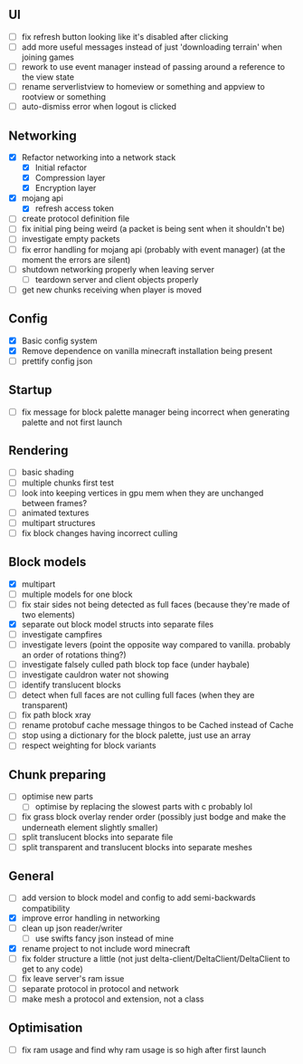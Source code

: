 ## UI

- [ ] fix refresh button looking like it's disabled after clicking
- [ ] add more useful messages instead of just 'downloading terrain' when joining games
- [ ] rework to use event manager instead of passing around a reference to the view state
- [ ] rename serverlistview to homeview or something and appview to rootview or something
- [ ] auto-dismiss error when logout is clicked

## Networking

- [x] Refactor networking into a network stack
  - [x] Initial refactor
  - [x] Compression layer
  - [x] Encryption layer
- [x] mojang api
  - [x] refresh access token
- [ ] create protocol definition file
- [ ] fix initial ping being weird (a packet is being sent when it shouldn't be)
- [ ] investigate empty packets
- [ ] fix error handling for mojang api (probably with event manager) (at the moment the errors are silent)
- [ ] shutdown networking properly when leaving server
  - [ ] teardown server and client objects properly
- [ ] get new chunks receiving when player is moved

## Config

- [x] Basic config system
- [x] Remove dependence on vanilla minecraft installation being present
- [ ] prettify config json

## Startup

- [ ] fix message for block palette manager being incorrect when generating palette and not first launch

## Rendering

- [ ] basic shading
- [ ] multiple chunks first test
- [ ] look into keeping vertices in gpu mem when they are unchanged between frames?
- [ ] animated textures
- [ ] multipart structures
- [ ] fix block changes having incorrect culling

## Block models

- [x] multipart
- [ ] multiple models for one block
- [ ] fix stair sides not being detected as full faces (because they're made of two elements)
- [x] separate out block model structs into separate files
- [ ] investigate campfires
- [ ] investigate levers (point the opposite way compared to vanilla. probably an order of rotations thing?)
- [ ] investigate falsely culled path block top face (under haybale)
- [ ] investigate cauldron water not showing
- [ ] identify translucent blocks
- [ ] detect when full faces are not culling full faces (when they are transparent)
- [ ] fix path block xray
- [ ] rename protobuf cache message thingos to be Cached instead of Cache
- [ ] stop using a dictionary for the block palette, just use an array
- [ ] respect weighting for block variants

## Chunk preparing

- [ ] optimise new parts
  - [ ] optimise by replacing the slowest parts with c probably lol
- [ ] fix grass block overlay render order (possibly just bodge and make the underneath element slightly smaller)
- [ ] split translucent blocks into separate file
- [ ] split transparent and translucent blocks into separate meshes

## General

- [ ] add version to block model and config to add semi-backwards compatibility
- [x] improve error handling in networking
- [ ] clean up json reader/writer
  - [ ] use swifts fancy json instead of mine
- [x] rename project to not include word minecraft
- [ ] fix folder structure a little (not just delta-client/DeltaClient/DeltaClient to get to any code)
- [ ] fix leave server's ram issue
- [ ] separate protocol in protocol and network
- [ ] make mesh a protocol and extension, not a class

## Optimisation

- [ ] fix ram usage and find why ram usage is so high after first launch
